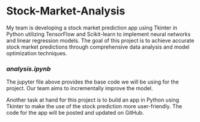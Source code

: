 # Stock-Market-Analysis
My team is developing a stock market prediction app using Tkinter in Python utilizing TensorFlow and Scikit-learn to implement neural networks and linear regression models. The goal of this project is to achieve accurate stock market predictions through comprehensive data analysis and model optimization techniques.

### _analysis.ipynb_
The jupyter file above provides the base code we will be using for the project. Our team aims to incrementally improve the model.

Another task at hand for this project is to build an app in Python using Tkinter to make the use of the stock prediction more user-friendly. The code for the app will be posted and updated on GitHub.
